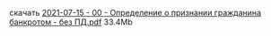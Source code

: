 скачать [2021-07-15 - 00 - Определение о признании гражданина банкротом - без ПД.pdf](https://raw.githubusercontent.com/polnomochiya-prava/net-polnomochiy-y-doveritelya-sovcombank-public/master/docs/dokumenty-v-sud-dele/2021-07-15-00-sud-opredelenie-o-priznanii-dolgnika-bankrotom/2021-07-15%20-%2000%20-%20%D0%9E%D0%BF%D1%80%D0%B5%D0%B4%D0%B5%D0%BB%D0%B5%D0%BD%D0%B8%D0%B5%20%D0%BE%20%D0%BF%D1%80%D0%B8%D0%B7%D0%BD%D0%B0%D0%BD%D0%B8%D0%B8%20%D0%B3%D1%80%D0%B0%D0%B6%D0%B4%D0%B0%D0%BD%D0%B8%D0%BD%D0%B0%20%D0%B1%D0%B0%D0%BD%D0%BA%D1%80%D0%BE%D1%82%D0%BE%D0%BC%20-%20%D0%B1%D0%B5%D0%B7%20%D0%9F%D0%94.pdf) 33.4Mb

